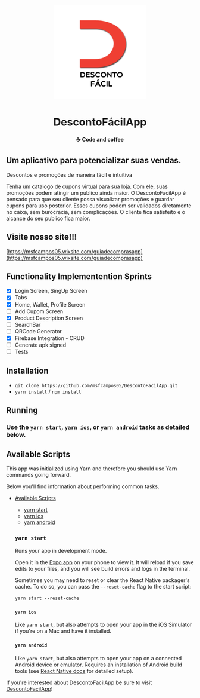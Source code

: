 <h1 align="center">
    <img alt="DescontoFacilApp" title="#delicinha" src="assets/icon.png" width="250px" />
</h1>

<h1 align="center">
  DescontoFácilApp
</h1>

<h4 align="center">
  ☕ Code and coffee
</h4>

## Um aplicativo para potencializar suas vendas.

Descontos e promoções de maneira fácil e intuitiva

Tenha um catalogo de cupons virtual para sua loja. Com ele, suas promoções podem atingir um publico ainda maior. O DescontoFacilApp é pensado para que seu cliente possa visualizar promoções e guardar cupons para uso posterior. Esses cupons podem ser validados diretamente no caixa, sem burocracia, sem complicações. O cliente fica satisfeito e o alcance do seu publico fica maior. 

## Visite nosso site!!!
[https://msfcampos05.wixsite.com/guiadecomprasapp](https://msfcampos05.wixsite.com/guiadecomprasapp)

## Functionality Implementention Sprints

- [x] Login Screen, SingUp Screen
- [x] Tabs
- [x] Home, Wallet, Profile Screen
- [ ] Add Cupom Screen
- [x] Product Description Screen
- [ ] SearchBar
- [ ] QRCode Generator
- [x] Firebase Integration - CRUD
- [ ] Generate apk signed
- [ ] Tests
## Installation

- `git clone https://github.com/msfcampos05/DescontoFacilApp.git`
- `yarn install` / `npm install`

## Running

### Use the `yarn start`, `yarn ios`, or `yarn android` tasks as detailed below.

  ## Available Scripts

  This app was initialized using Yarn and therefore you should use Yarn commands going forward.

Below you'll find information about performing common tasks.

* [Available Scripts](#available-scripts)
  * [yarn start](#npm-start)
  * [yarn ios](#npm-run-ios)
  * [yarn android](#npm-run-android)

  ### `yarn start`

  Runs your app in development mode.

  Open it in the [Expo app](https://expo.io) on your phone to view it. It will reload if you save edits to your files, and you will see build errors and logs in the terminal.

  Sometimes you may need to reset or clear the React Native packager's cache. To do so, you can pass the `--reset-cache` flag to the start script:

  ```
  yarn start --reset-cache
  ```

  #### `yarn ios`

  Like `yarn start`, but also attempts to open your app in the iOS Simulator if you're on a Mac and have it installed.

  #### `yarn android`

  Like `yarn start`, but also attempts to open your app on a connected Android device or emulator. Requires an installation of Android build tools (see [React Native docs](https://facebook.github.io/react-native/docs/getting-started.html) for detailed setup).


If you're interested about DescontoFacilApp be sure to visit [DescontoFacilApp](https://msfcampos05.wixsite.com/guiadecomprasapp)!



